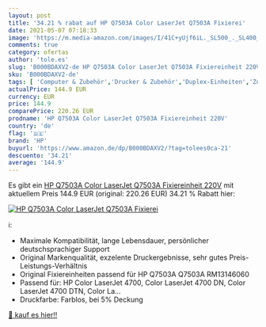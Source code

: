 ```yaml
---
layout: post
title: '34.21 % rabat auf HP Q7503A Color LaserJet Q7503A Fixierei'
date: 2021-05-07 07:18:33
image: 'https://m.media-amazon.com/images/I/41C+yUjf6iL._SL500_._SL400_.jpg'
comments: true
category: ofertas
author: 'tole.es'
slug: 'B000BDAXV2-de HP Q7503A Color LaserJet Q7503A Fixiereinheit 220V'
sku: 'B000BDAXV2-de'
tags: [ 'Computer & Zubehör','Drucker & Zubehör','Duplex-Einheiten','Zubehör für Drucker','hp', ]
actualPrice: 144.9 EUR
currency: EUR
price: 144.9
comparePrice: 220.26 EUR
prodname: 'HP Q7503A Color LaserJet Q7503A Fixiereinheit 220V'
country: 'de'
flag: '🇩🇪'
brand: 'HP'
buyurl: 'https://www.amazon.de/dp/B000BDAXV2/?tag=tolees0ca-21'
descuento: '34.21'
average: '144.9'
---
```


Es gibt ein [HP Q7503A Color LaserJet Q7503A Fixiereinheit 220V](https://www.amazon.de/dp/B000BDAXV2/?tag=tolees0ca-21) mit aktuellem Preis 144.9 EUR (original: 220.26 EUR) 34.21 % Rabatt hier:

[![HP Q7503A Color LaserJet Q7503A Fixierei](https://m.media-amazon.com/images/I/41C+yUjf6iL._SL500_._SL400_.jpg)](https://www.amazon.de/dp/B000BDAXV2/?tag=tolees0ca-21)

ℹ️:

- Maximale Kompatibilität, lange Lebensdauer, persönlicher deutschsprachiger Support
- Original Markenqualität, exzelente Druckergebnisse, sehr gutes Preis-Leistungs-Verhältnis
- Original Fixiereinheiten passend für HP Q7503A Q7503A RM13146060
- Passend für: HP Color LaserJet 4700, Color LaserJet 4700 DN, Color LaserJet 4700 DTN, Color La...
- Druckfarbe: Farblos, bei 5% Deckung

[🛒 kauf es hier!!](https://www.amazon.de/dp/B000BDAXV2/?tag=tolees0ca-21)
